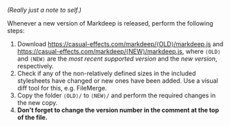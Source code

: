 *(Really just a note to self.)*

Whenever a new version of Markdeep is released, perform the following steps:

1. Download https://casual-effects.com/markdeep/⟨OLD⟩/markdeep.js and https://casual-effects.com/markdeep/⟨NEW⟩/markdeep.js, where `⟨OLD⟩` and `⟨NEW⟩` are the *most recent supported version* and the *new version*, respectively.
2. Check if any of the non-relatively defined sizes in the included stylesheets have changed or new ones have been added. Use a visual diff tool for this, e.g. FileMerge.
3. Copy the folder `⟨OLD⟩/` to `⟨NEW⟩/` and perform the required changes in the new copy.
4. **Don't forget to change the version number in the comment at the top of the file.**
